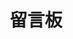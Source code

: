 ---
title: '留言板'
layout: 'message'
ShowReadingTime:    false               # 阅读时间
ShowPostNavLinks:   false               # 上一个帖/下一帖
ShowWordCount:      false               # 显示字数统计
---